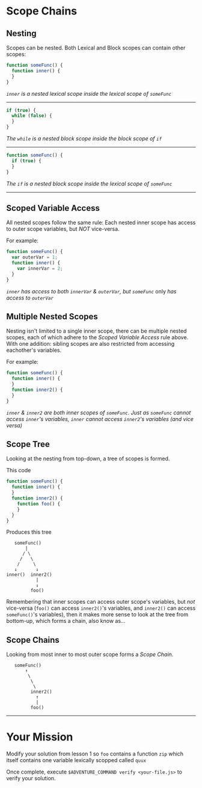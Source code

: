 # Scope Chains

## Nesting

Scopes can be nested. Both Lexical and Block scopes can contain other scopes:

```js
function someFunc() {
  function inner() {
  }
}
```
*`inner` is a nested lexical scope inside the lexical scope of `someFunc`*

----

```js
if (true) {
  while (false) {
  }
}
```
*The `while` is a nested block scope inside the block scope of `if`*

----

```js
function someFunc() {
  if (true) {
  }
}
```
*The `if` is a nested block scope inside the lexical scope of `someFunc`*

----

## Scoped Variable Access

All nested scopes follow the same rule: Each nested inner scope has access to
outer scope variables, but *NOT* vice-versa.

For example:

```js
function someFunc() {
  var outerVar = 1;
  function inner() {
    var innerVar = 2;
  }
}
```
*`inner` has access to both `innerVar` & `outerVar`, but `someFunc`* only *has
access to `outerVar`*

## Multiple Nested Scopes

Nesting isn't limited to a single inner scope, there can be multiple nested
scopes, each of which adhere to the *Scoped Variable Access* rule above. With
one addition: sibling scopes are also restricted from accessing eachother's
variables.

For example:
```js
function someFunc() {
  function inner() {
  }
  function inner2() {
  }
}
```
*`inner` & `inner2` are both inner scopes of `someFunc`. Just as `someFunc`
cannot access `inner`'s variables, `inner` cannot access `inner2`'s variables
(and vice versa)*

## Scope Tree

Looking at the nesting from top-down, a tree of scopes is formed.

This code

```js
function someFunc() {
  function inner() {
  }
  function inner2() {
    function foo() {
    }
  }
}
```
Produces this tree
```
   someFunc()
       |
      / \
     /   \
    /     \
   ↓       ↓
inner()  inner2()
           |
           ↓
         foo()
```

Remembering that inner scopes can access outer scope's variables, but *not*
vice-versa (`foo()` can access `inner2()`'s variables, and `inner2()` can access
`someFunc()`'s variables), then it makes more sense to look at the tree from
bottom-up, which forms a chain, also know as...

## Scope Chains

Looking from most inner to most outer scope forms a *Scope Chain*.

```
   someFunc()
       ↑
        \
         \
          \
         inner2()
           ↑
           |
         foo()
```


----

# Your Mission

Modify your solution from lesson 1 so `foo` contains a function `zip`
which itself contains one variable lexically scopped called `quux`

Once complete, execute `$ADVENTURE_COMMAND verify <your-file.js>` to verify your
solution.
